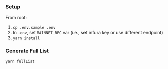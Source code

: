 ### Setup
From root:

1. `cp .env.sample .env`
2. In `.env`, set `MAINNET_RPC` var (i.e., set infura key or use different endpoint)
3. `yarn install`


### Generate Full List

`yarn fullList`